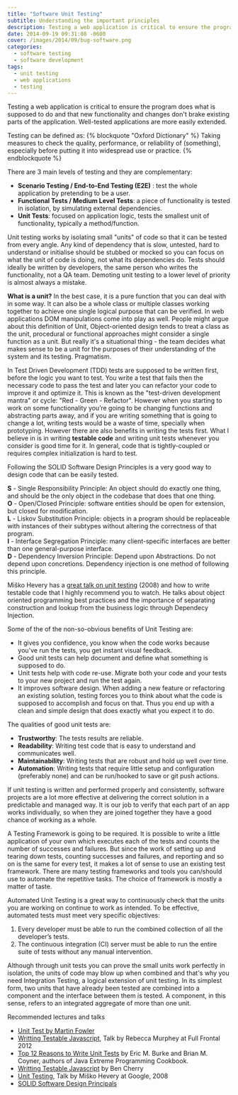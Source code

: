 ```yaml
---
title: "Software Unit Testing"
subtitle: Understanding the important principles
description: Testing a web application is critical to ensure the program does what is supposed to do and that new functionality and changes don't brake existing parts of the application. Well-tested applications are more easily extended.
date: 2014-09-19 09:31:08 -0600
cover: /images/2014/09/bug-software.png
categories:
  - software testing
  - software development
tags:
  - unit testing
  - web applications
  - testing
---
```


Testing a web application is critical to ensure the program does what is supposed to do and that new functionality and changes don't brake existing parts of the application. Well-tested applications are more easily extended.

Testing can be defined as:
{% blockquote "Oxford Dictionary" %}
Taking measures to check the quality, performance, or reliability of (something), especially before putting it into widespread use or practice.
{% endblockquote %}


There are 3 main levels of testing and they are complementary:   
- __Scenario Testing / End-to-End Testing (E2E)__ : test the whole application by pretending to be a user.     
- __Functional Tests / Medium Level Tests__: a piece of functionality is tested in isolation, by simulating external dependencies.     
- __Unit Tests__: focused on application logic, tests the smallest unit of functionality, typically a method/function.     


Unit testing works by isolating small "units" of code so that it can be tested from every angle. Any kind of dependency that is slow, untested, hard to understand or initialise should be stubbed or mocked so you can focus on what the unit of code is doing, not what its dependencies do. Tests should ideally be written by developers, the same person who writes the functionality, not a QA team. Demoting unit testing to a lower level of priority is almost always a mistake.
<!--more-->
__What is a unit?__ In the best case, it is a pure function that you can deal with in some way. It can also be a whole class or multiple classes working together to achieve one single logical purpose that can be verified. In web applications DOM manipulations come into play as well. People might argue about this definition of Unit, Object-oriented design tends to treat a class as the unit, procedural or functional approaches might consider a single function as a unit. But really it's a situational thing - the team decides what makes sense to be a unit for the purposes of their understanding of the system and its testing. Pragmatism.

In Test Driven Development (TDD) tests are supposed to be written first, before the logic you want to test. You write a test that fails then the necessary code to pass the test and later you can refactor your code to improve it and optimize it. This is known as the "test-driven development mantra" or cycle: "Red - Green - Refactor". However when you starting to work on some functionality you’re going to be changing functions and abstracting parts away, and if you are writing something that is going to change a lot, writing tests would be a waste of time, specially when prototyping. However there are also benefits in writing the tests first. What I believe in is in writing __testable code__ and writing unit tests whenever you consider is good time for it. In general, code that is tightly-coupled or requires complex initialization is hard to test.

Following the SOLID Software Design Principles is a very good way to design code that can be easily tested.

__S__ - Single Responsibility Principle: An object should do exactly one thing, and should be the only object in the codebase that does that one thing.   
__O__ - Open/Closed Principle: software entities should be open for extension, but closed for modification.   
__L__ - Liskov Substitution Principle: objects in a program should be replaceable with instances of their subtypes without altering the correctness of that program.   
__I__ - Interface Segregation Principle: many client-specific interfaces are better than one general-purpose interface.    
__D__ - Dependency Inversion Principle: Depend upon Abstractions. Do not depend upon concretions. Dependency injection is one method of following this principle.  

Miško Hevery has a [great talk on unit testing](http://www.youtube.com/watch?v=wEhu57pih5w) (2008) and how to write testable code that I highly recommend you to watch. He talks about object oriented programming best practices and the importance of separating construction and lookup from the business logic through Dependecy Injection.

Some of the of the non-so-obvious benefits of Unit Testing are:   
- It gives you confidence, you know when the code works because you've run the tests, you get instant visual feedback.   
- Good unit tests can help document and define what something is supposed to do.   
- Unit tests help with code re-use. Migrate both your code and your tests to your new project and run the test again.
- It improves software design. When adding a new feature or refactoring an existing solution, testing forces you to think about what the code is supposed to accomplish and focus on that. Thus you end up with a clean and simple design that does exactly what you expect it to do.

The qualities of good unit tests are:    
- __Trustworthy__: The tests results are reliable.   
- __Readability__:  Writing test code that is easy to understand and communicates well.     
- __Maintainability__:  Writing tests that are robust and hold up well over time.     
- __Automation__:  Writing tests that require little setup and configuration (preferably none) and can be run/hooked to save or git push actions.   

If unit testing is written and performed properly and consistently, software projects are a lot more effective at delivering the correct solution in a predictable and managed way. It is our job to verify that each part of an app works individually, so when they are joined together they have a good chance of working as a whole.

A Testing Framework is going to be required. It is possible to write a little application of your own which executes each of the tests and counts the number of successes and failures. But since the work of setting up and tearing down tests, counting successes and failures, and reporting and so on is the same for every test, it makes a lot of sense to use an existing test framework. There are many testing frameworks and tools you can/should use to automate the repetitive tasks. The choice of framework is mostly a matter of taste.

Automated Unit Testing is a great way to continuously check that the units you are working on continue to work as intended. To be effective, automated tests must meet very specific objectives:

1.  Every developer must be able to run the combined collection of all the developer’s tests.
2.  The continuous integration (CI) server must be able to run the entire suite of tests without any manual intervention.

Although through unit tests you can prove the small units work perfectly in isolation, the units of code may blow up when combined and that's why you need Integration Testing, a logical extension of unit testing. In its simplest form, two units that have already been tested are combined into a component and the interface between them is tested. A component, in this sense, refers to an integrated aggregate of more than one unit.


Recommended lectures and talks     

- [Unit Test by Martin Fowler](http://martinfowler.com/bliki/UnitTest.html)
- [Writting Testable Javascript](http://www.youtube.com/watch?v=OzjogCFO4Zo), Talk by Rebecca Murphey at Full Frontal 2012
- [Top 12 Reasons to Write Unit Tests](http://www.onjava.com/pub/a/onjava/2003/04/02/javaxpckbk.html) by Eric M. Burke and Brian M. Coyner, authors of Java Extreme Programming Cookbook.
- [Writting Testable Javascript](http://www.adequatelygood.com/Writing-Testable-JavaScript.html) by Ben Cherry
- [Unit Testing](http://www.youtube.com/watch?v=wEhu57pih5w), Talk by Miško Hevery at Google, 2008
- [SOLID Software Design Principals](http://bit.ly/1r8o54R)
